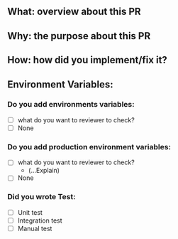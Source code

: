 ## What: overview about this PR

## Why: the purpose about this PR

## How: how did you implement/fix it?

## Environment Variables:
### Do you add environments variables:
- [ ] what do you want to reviewer to check?
- [ ] None

### Do you add production environment variables: 
- [ ] what do you want to reviewer to check?
  - (...Explain)
- [ ] None

### Did you wrote Test:
- [ ] Unit test
- [ ] Integration test
- [ ] Manual test